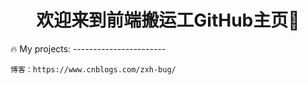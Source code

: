 <!-- ### 欢迎来到前端嚣张农民GitHub主页 👋 -->

<h1 align="center">欢迎来到前端搬运工GitHub主页👋</h1>
🔥 My projects:
-----------------------

    博客：https://www.cnblogs.com/zxh-bug/


